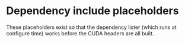 # Dependency include placeholders

These placeholders exist so that the dependency lister (which runs at configure time) works before the CUDA headers are
all built.

